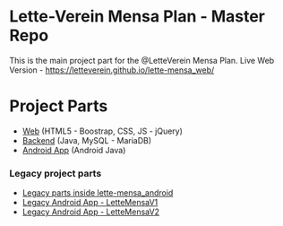 # Lette-Verein Mensa Plan - Master Repo
This is the main project part for the @LetteVerein Mensa Plan.
Live Web Version - https://letteverein.github.io/lette-mensa_web/

# Project Parts
 - [Web](https://github.com/LetteVerein/lette-mensa_web) (HTML5 - Boostrap, CSS, JS - jQuery)
 - [Backend](https://github.com/LetteVerein/lette-mensa_backend) (Java, MySQL - MariaDB)
 - [Android App](https://github.com/LetteVerein/lette-mensa_android) (Android Java)

### Legacy project parts
- [Legacy parts inside lette-mensa_android](https://github.com/LetteVerein/lette-mensa_android/tree/master/Legacy%20Parts)
- [Legacy Android App - LetteMensaV1](https://github.com/LetteVerein/MensaAppV1)
- [Legacy Android App - LetteMensaV2](https://github.com/LetteVerein/MensaAppV2)
